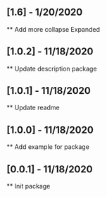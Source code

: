 ## [1.6] - 1/20/2020
** Add more collapse Expanded

## [1.0.2] - 11/18/2020
** Update description package

## [1.0.1] - 11/18/2020
** Update readme

## [1.0.0] - 11/18/2020
** Add example for package

## [0.0.1] - 11/18/2020
** Init package

